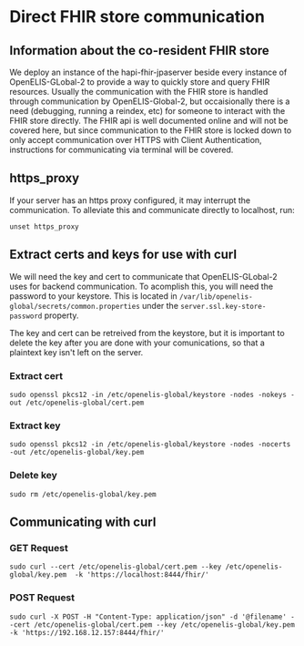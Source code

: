 # Direct FHIR store communication

## Information about the co-resident FHIR store

We deploy an instance of the hapi-fhir-jpaserver beside every instance of OpenELIS-GLobal-2 to provide a way to quickly store and query FHIR resources. Usually the communication with the FHIR store is handled through communication by OpenELIS-Global-2, but occaisionally there is a need (debugging, running a reindex, etc) for someone to interact with the FHIR store directly. The FHIR api is well documented online and will not be covered here, but since communication to the FHIR store is locked down to only accept communication over HTTPS with Client Authentication, instructions for communicating via terminal will be covered.

## https_proxy

If your server has an https proxy configured, it may interrupt the communication. To alleviate this and communicate directly to localhost, run:
```
unset https_proxy
```

## Extract certs and keys for use with curl

We will need the key and cert to communicate that OpenELIS-GLobal-2 uses for backend communication. To acomplish this, you will need the password to your keystore. This is located in `/var/lib/openelis-global/secrets/common.properties` under the `server.ssl.key-store-password` property. 

The key and cert can be retreived from the keystore, but it is important to delete the key after you are done with your comunications, so that a plaintext key isn't left on the server.

### Extract cert

```
sudo openssl pkcs12 -in /etc/openelis-global/keystore -nodes -nokeys -out /etc/openelis-global/cert.pem
```

### Extract key

```
sudo openssl pkcs12 -in /etc/openelis-global/keystore -nodes -nocerts -out /etc/openelis-global/key.pem
```

### Delete key

```
sudo rm /etc/openelis-global/key.pem
```

## Communicating with curl

### GET Request
```
sudo curl --cert /etc/openelis-global/cert.pem --key /etc/openelis-global/key.pem  -k 'https://localhost:8444/fhir/'
```

### POST Request
```
sudo curl -X POST -H "Content-Type: application/json" -d '@filename' --cert /etc/openelis-global/cert.pem --key /etc/openelis-global/key.pem  -k 'https://192.168.12.157:8444/fhir/'

```